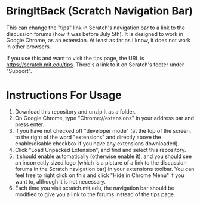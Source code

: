 # BringItBack (Scratch Navigation Bar)
This can change the "tips" link in Scratch's navigation bar to a link to the discussion forums (how it was before July 5th).
It is designed to work in Google Chrome, as an extension.  At least as far as I know, it does not work in other browsers.

If you use this and want to visit the tips page, the URL is https://scratch.mit.edu/tips.  There's a link to it on Scratch's
footer under "Support".

# Instructions For Usage
1. Download this repository and unzip it as a folder.
2. On Google Chrome, type "Chrome://extensions" in your address bar and press enter.
3. If you have not checked off "developer mode" (at the top of the screen, to the right of the word "extensions" and directly
   above the enable/disable checkbox if you have any extensions downloaded).
4. Click "Load Unpacked Extension", and find and select this repository.
5. It should enable automatically (otherwise enable it), and you should see an incorrectly sized logo (which is a picture
   of a link to the discussion forums in the Scratch navigation bar) in your extensions toolbar.  You can feel free to right
   click on this and click "Hide in Chrome Menu" if you want to, although it is not necessary.
6. Each time you visit scratch.mit.edu, the navigation bar should be modified to give you a link to the forums instead of the
   tips page.
